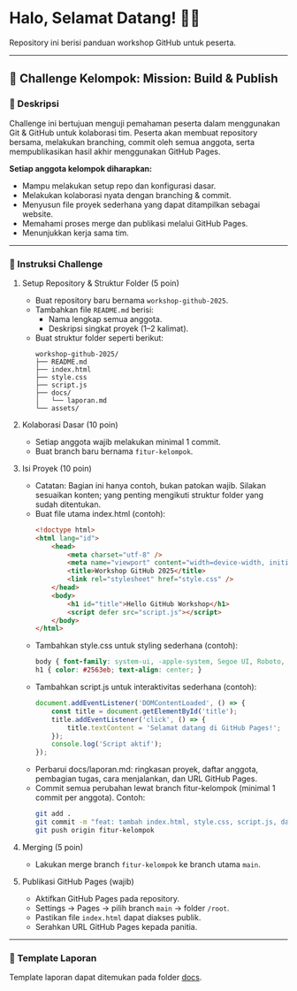 # Halo, Selamat Datang! 🙋‍♂️

Repository ini berisi panduan workshop GitHub untuk peserta.

---

## 📌 Challenge Kelompok: Mission: Build & Publish

### 📝 Deskripsi

Challenge ini bertujuan menguji pemahaman peserta dalam menggunakan Git & GitHub untuk kolaborasi tim. Peserta akan membuat repository bersama, melakukan branching, commit oleh semua anggota, serta mempublikasikan hasil akhir menggunakan GitHub Pages.

**Setiap anggota kelompok diharapkan:**
- Mampu melakukan setup repo dan konfigurasi dasar.
- Melakukan kolaborasi nyata dengan branching & commit.
- Menyusun file proyek sederhana yang dapat ditampilkan sebagai website.
- Memahami proses merge dan publikasi melalui GitHub Pages.
- Menunjukkan kerja sama tim.

---

### 📂 Instruksi Challenge

1. Setup Repository & Struktur Folder (5 poin)
    - Buat repository baru bernama `workshop-github-2025`.
    - Tambahkan file `README.md` berisi:
      - Nama lengkap semua anggota.
      - Deskripsi singkat proyek (1–2 kalimat).
    - Buat struktur folder seperti berikut:
      ```
      workshop-github-2025/
      ├── README.md
      ├── index.html
      ├── style.css
      ├── script.js
      ├── docs/
      │   └── laporan.md
      └── assets/
      ```

2. Kolaborasi Dasar (10 poin)
    - Setiap anggota wajib melakukan minimal 1 commit.
    - Buat branch baru bernama `fitur-kelompok`.

3. Isi Proyek (10 poin)
    - Catatan: Bagian ini hanya contoh, bukan patokan wajib. Silakan sesuaikan konten; yang penting mengikuti struktur folder yang sudah ditentukan.
    - Buat file utama index.html (contoh):
        ```html
        <!doctype html>
        <html lang="id">
            <head>
                <meta charset="utf-8" />
                <meta name="viewport" content="width=device-width, initial-scale=1" />
                <title>Workshop GitHub 2025</title>
                <link rel="stylesheet" href="style.css" />
            </head>
            <body>
                <h1 id="title">Hello GitHub Workshop</h1>
                <script defer src="script.js"></script>
            </body>
        </html>
        ```
    - Tambahkan style.css untuk styling sederhana (contoh):
        ```css
        body { font-family: system-ui, -apple-system, Segoe UI, Roboto, sans-serif; margin: 2rem; }
        h1 { color: #2563eb; text-align: center; }
        ```
    - Tambahkan script.js untuk interaktivitas sederhana (contoh):
        ```js
        document.addEventListener('DOMContentLoaded', () => {
            const title = document.getElementById('title');
            title.addEventListener('click', () => {
                title.textContent = 'Selamat datang di GitHub Pages!';
            });
            console.log('Script aktif');
        });
        ```
    - Perbarui docs/laporan.md: ringkasan proyek, daftar anggota, pembagian tugas, cara menjalankan, dan URL GitHub Pages.
    - Commit semua perubahan lewat branch fitur-kelompok (minimal 1 commit per anggota). Contoh:
        ```bash
        git add .
        git commit -m "feat: tambah index.html, style.css, script.js, dan laporan"
        git push origin fitur-kelompok
        ```

4. Merging (5 poin)
    - Lakukan merge branch `fitur-kelompok` ke branch utama `main`.

5. Publikasi GitHub Pages (wajib)
    - Aktifkan GitHub Pages pada repository.
    - Settings → Pages → pilih branch `main` → folder `/root`.
    - Pastikan file `index.html` dapat diakses publik.
    - Serahkan URL GitHub Pages kepada panitia.

---

### 📜 Template Laporan

Template laporan dapat ditemukan pada folder [docs](docs/laporan.md).
